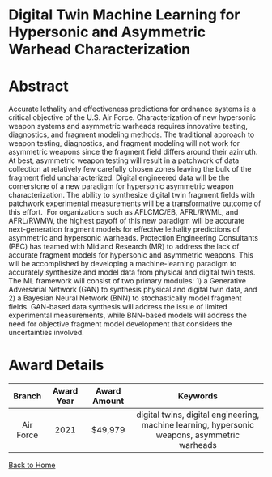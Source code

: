 
Digital Twin Machine Learning for Hypersonic and Asymmetric Warhead Characterization
====================================================================================

# Abstract


Accurate lethality and effectiveness predictions for ordnance systems is a critical objective of the U.S. Air Force. Characterization of new hypersonic weapon systems and asymmetric warheads requires innovative testing, diagnostics, and fragment modeling methods. The traditional approach to weapon testing, diagnostics, and fragment modeling will not work for asymmetric weapons since the fragment field differs around their azimuth. At best, asymmetric weapon testing will result in a patchwork of data collection at relatively few carefully chosen zones leaving the bulk of the fragment field uncharacterized. Digital engineered data will be the cornerstone of a new paradigm for hypersonic asymmetric weapon characterization. The ability to synthesize digital twin fragment fields with patchwork experimental measurements will be a transformative outcome of this effort.  For organizations such as AFLCMC/EB, AFRL/RWML, and AFRL/RWMW, the highest payoff of this new paradigm will be accurate next-generation fragment models for effective lethality predictions of asymmetric and hypersonic warheads. Protection Engineering Consultants (PEC) has teamed with Midland Research (MR) to address the lack of accurate fragment models for hypersonic and asymmetric weapons. This will be accomplished by developing a machine-learning paradigm to accurately synthesize and model data from physical and digital twin tests. The ML framework will consist of two primary modules: 1) a Generative Adversarial Network (GAN) to synthesis physical and digital twin data, and 2) a Bayesian Neural Network (BNN) to stochastically model fragment fields. GAN-based data synthesis will address the issue of limited experimental measurements, while BNN-based models will address the need for objective fragment model development that considers the uncertainties involved.  

# Award Details

|Branch|Award Year|Award Amount|Keywords|
| :---: | :---: | :---: | :---: |
|Air Force|2021|$49,979|digital twins, digital engineering, machine learning, hypersonic weapons, asymmetric warheads|
  
  


[Back to Home](https://github.com/chrischow/dod_sbir_awards#1604)